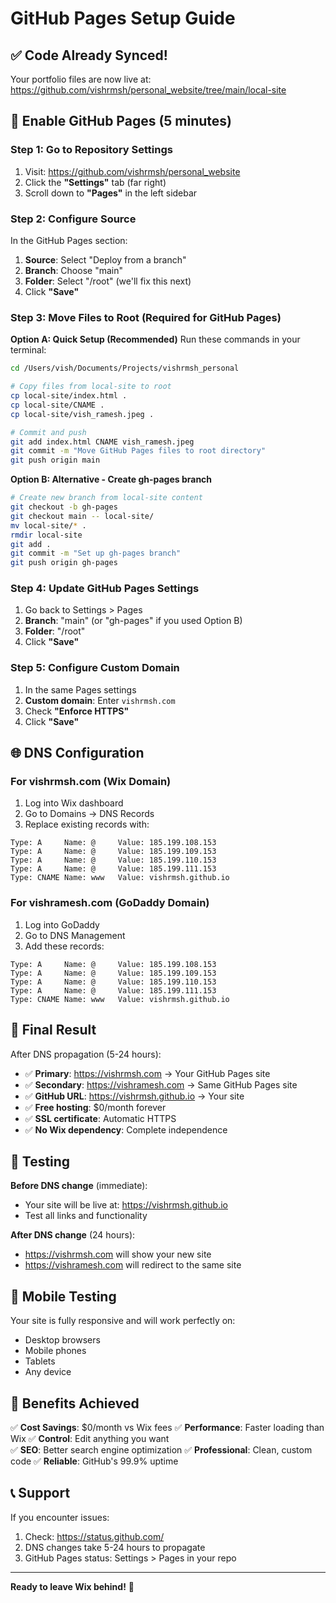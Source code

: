 # GitHub Pages Setup Guide

## ✅ Code Already Synced!
Your portfolio files are now live at: https://github.com/vishrmsh/personal_website/tree/main/local-site

## 🚀 Enable GitHub Pages (5 minutes)

### Step 1: Go to Repository Settings
1. Visit: https://github.com/vishrmsh/personal_website
2. Click the **"Settings"** tab (far right)
3. Scroll down to **"Pages"** in the left sidebar

### Step 2: Configure Source
In the GitHub Pages section:
1. **Source**: Select "Deploy from a branch"
2. **Branch**: Choose "main"  
3. **Folder**: Select "/root" (we'll fix this next)
4. Click **"Save"**

### Step 3: Move Files to Root (Required for GitHub Pages)

**Option A: Quick Setup (Recommended)**
Run these commands in your terminal:

```bash
cd /Users/vish/Documents/Projects/vishrmsh_personal

# Copy files from local-site to root
cp local-site/index.html .
cp local-site/CNAME .
cp local-site/vish_ramesh.jpeg .

# Commit and push
git add index.html CNAME vish_ramesh.jpeg
git commit -m "Move GitHub Pages files to root directory"
git push origin main
```

**Option B: Alternative - Create gh-pages branch**
```bash
# Create new branch from local-site content
git checkout -b gh-pages
git checkout main -- local-site/
mv local-site/* .
rmdir local-site
git add .
git commit -m "Set up gh-pages branch"
git push origin gh-pages
```

### Step 4: Update GitHub Pages Settings
1. Go back to Settings > Pages
2. **Branch**: "main" (or "gh-pages" if you used Option B)
3. **Folder**: "/root"
4. Click **"Save"**

### Step 5: Configure Custom Domain
1. In the same Pages settings
2. **Custom domain**: Enter `vishrmsh.com`
3. Check **"Enforce HTTPS"**
4. Click **"Save"**

## 🌐 DNS Configuration

### For vishrmsh.com (Wix Domain)
1. Log into Wix dashboard
2. Go to Domains → DNS Records
3. Replace existing records with:

```
Type: A     Name: @     Value: 185.199.108.153
Type: A     Name: @     Value: 185.199.109.153  
Type: A     Name: @     Value: 185.199.110.153
Type: A     Name: @     Value: 185.199.111.153
Type: CNAME Name: www   Value: vishrmsh.github.io
```

### For vishramesh.com (GoDaddy Domain)
1. Log into GoDaddy
2. Go to DNS Management
3. Add these records:

```
Type: A     Name: @     Value: 185.199.108.153
Type: A     Name: @     Value: 185.199.109.153
Type: A     Name: @     Value: 185.199.110.153  
Type: A     Name: @     Value: 185.199.111.153
Type: CNAME Name: www   Value: vishrmsh.github.io
```

## 🎯 Final Result

After DNS propagation (5-24 hours):
- ✅ **Primary**: https://vishrmsh.com → Your GitHub Pages site
- ✅ **Secondary**: https://vishramesh.com → Same GitHub Pages site  
- ✅ **GitHub URL**: https://vishrmsh.github.io → Your site
- ✅ **Free hosting**: $0/month forever
- ✅ **SSL certificate**: Automatic HTTPS
- ✅ **No Wix dependency**: Complete independence

## 🔧 Testing

**Before DNS change** (immediate):
- Your site will be live at: https://vishrmsh.github.io
- Test all links and functionality

**After DNS change** (24 hours):
- https://vishrmsh.com will show your new site
- https://vishramesh.com will redirect to the same site

## 📱 Mobile Testing
Your site is fully responsive and will work perfectly on:
- Desktop browsers
- Mobile phones  
- Tablets
- Any device

## 🚀 Benefits Achieved

✅ **Cost Savings**: $0/month vs Wix fees
✅ **Performance**: Faster loading than Wix
✅ **Control**: Edit anything you want  
✅ **SEO**: Better search engine optimization
✅ **Professional**: Clean, custom code
✅ **Reliable**: GitHub's 99.9% uptime

## 📞 Support

If you encounter issues:
1. Check: https://status.github.com/
2. DNS changes take 5-24 hours to propagate
3. GitHub Pages status: Settings > Pages in your repo

---

**Ready to leave Wix behind!** 🎉 